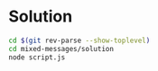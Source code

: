 # Solution

``` bash
cd $(git rev-parse --show-toplevel)
cd mixed-messages/solution
node script.js
```
